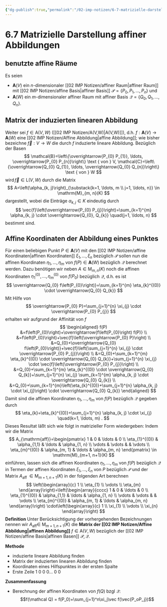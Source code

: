 ```yaml
---
{"dg-publish":true,"permalink":"/02-imp-notizen/6-7-matrizielle-darstellung-affiner-abbildungen/"}
---
```


# 6.7 Matrizielle Darstellung affiner Abbildungen
## benutzte affine Räume
Es seien 
- $\mathbf{A}(V)$ ein $n$-dimensionaler [[02 IMP Notizen/affiner Raum|affiner Raum]] mit [[02 IMP Notizen/affine Basis|affiner Basis]] $\mathcal{P}=\left\{P_{0}, P_{1}, \ldots, P_{n}\right\}$ und 
- $\mathbf{A}(W)$ ein $m$-dimensionaler affiner Raum mit affiner Basis $\mathcal{Q}=\left\{Q_{0}, Q_{1}, \ldots, Q_{n}\right\}$. 

## Matrix der induzierten linearen Abbildung
Weiter sei $f \in \mathrm{A}(V, W)$ ([[02 IMP Notizen/A(V,W)|A(V,W)]]), d.h. $f: \mathbf{A}(V) \longrightarrow \mathbf{A}(W)$ eine [[02 IMP Notizen/Affine Abbildung|affine Abbildung]]; wie bisher bezeichne $\vec{f}: V \longrightarrow W$ die durch $f$ induzierte lineare Abbildung. Bezüglich der Basen
$$
\mathcal{B}=\left\{\overrightarrow{P_{0} P_{1}}, \ldots, \overrightarrow{P_{0} P_{n}}\right\} \text { von } V, \mathcal{C}=\left\{\overrightarrow{Q_{0} Q_{1}}, \ldots, \overrightarrow{Q_{0} Q_{n}}\right\} \text { von } W
$$
$\operatorname{wird} \vec{f} \in \mathrm{L}(V, W)$ durch die Matrix
$$
A=\left(\alpha_{k, j}\right)_{\substack{k=1, \ldots, m \\ j=1, \ldots, n}} \in \mathrm{M}_{m, n}(K)
$$
dargestellt, wobei die Einträge $\alpha_{k, j} \in K$ eindeutig durch
$$
\vec{f}\left(\overrightarrow{P_{0} P_{j}}\right)=\sum_{k=1}^{m} \alpha_{k, j} \cdot \overrightarrow{Q_{0}, Q_{k}} \quad(j=1, \ldots, n)
$$
bestimmt sind.

## Affine Koordinaten der Abbildung eines Punktes
Für einen beliebigen Punkt $P \in \mathbf{A}(V)$ mit den [[02 IMP Notizen/affine Koordinaten|affinen Koordinaten]] $\xi_{1}, \ldots, \xi_{n}$ bezüglich $\mathcal{P}$ sollen nun die affinen Koordinaten $\eta_{1}, \ldots, \eta_{m}$ von $f(P) \in \mathbf{A}(W)$ bezüglich $\mathcal{Q}$ berechnet werden. Dazu benötigen wir neben $A \in \mathrm{M}_{m, n}(K)$ noch die affinen Koordinaten $\eta_{1}^{(0)}, \ldots, \eta_{m}^{(0)}$ von $f\left(P_{0}\right)$ bezüglich $\mathcal{Q}$, d.h. es ist
$$
\overrightarrow{Q_{0} f\left(P_{0}\right)}=\sum_{k=1}^{m} \eta_{k}^{(0)} \cdot \overrightarrow{Q_{0} Q_{k}}
$$
Mit Hilfe von
$$
\overrightarrow{P_{0} P}=\sum_{j=1}^{n} \xi_{j} \cdot \overrightarrow{P_{0} P_{j}}
$$
erhalten wir aufgrund der Affinität von $f$
$$
\begin{aligned}
f(P) &=f\left(P_{0}\right)+\overrightarrow{f\left(P_{0}\right) f(P)} \\
&=f\left(P_{0}\right)+\vec{f}\left(\overrightarrow{P_{0} P}\right) \\
&=Q_{0}+\overrightarrow{Q_{0} f\left(P_{0}\right)}+\vec{f}\left(\sum_{j=1}^{n} \xi_{j} \cdot \overrightarrow{P_{0} P_{j}}\right) \\
&=Q_{0}+\sum_{k=1}^{m} \eta_{k}^{(0)} \cdot \overrightarrow{Q_{0} Q_{k}}+\sum_{j=1}^{n} \xi_{j} \cdot \vec{f}\left(\overrightarrow{P_{0} P_{j}}\right) \\
&=Q_{0}+\sum_{k=1}^{m} \eta_{k}^{(0)} \cdot \overrightarrow{Q_{0} Q_{k}}+\sum_{j=1}^{n} \xi_{j} \sum_{k=1}^{m} \alpha_{k, j} \cdot \overrightarrow{Q_{0} Q_{k}} \\
&=Q_{0}+\sum_{k=1}^{m}\left(\eta_{k}^{(0)}+\sum_{j=1}^{n} \alpha_{k, j} \cdot \xi_{j}\right) \cdot \overrightarrow{Q_{0} Q_{k}}
\end{aligned}
$$
Damit sind die affinen Koordinaten $\eta_{1}, \ldots, \eta_{m}$ von $f(P)$ bezüglich $\mathcal{Q}$ gegeben durch
$$
\eta_{k}=\eta_{k}^{(0)}+\sum_{j=1}^{n} \alpha_{k, j} \cdot \xi_{j} \quad(k=1, \ldots, m) .
$$
Dieses Resultat läßt sich wie folgt in matrizieller Form wiedergeben: Indem wir die Matrix
$$
A_{\mathrm{aff}}=\begin{pmatrix}
1 & 0 & \ldots & 0 \\
\eta_{1}^{(0)} & \alpha_{1,1} & \ldots & \alpha_{1, n} \\
\vdots & \vdots & & \vdots \\
\eta_{m}^{(0)} & \alpha_{m, 1} & \ldots & \alpha_{m, n}
\end{pmatrix} \in \mathrm{M}_{m+1, n+1}(K)
$$
einführen, lassen sich die affinen Koordinaten $\eta_{1}, \ldots, \eta_{m}$ von $f(P)$ bezüglich $\mathcal{Q}$ in Termen der affinen Koordinaten $\xi_{1}, \ldots, \xi_{n}$ von $P$ bezüglich $\mathcal{P}$ und der Matrix $A_{\text {aff }} \in \operatorname{M}_{m+1, n+1}(K)$ in der folgenden Art berechnen
$$
\left(\begin{array}{c}
1 \\
\eta_{1} \\
\vdots \\
\eta_{m}
\end{array}\right)=\left(\begin{array}{cccc}
1 & 0 & \ldots & 0 \\
\eta_{1}^{(0)} & \alpha_{1,1} & \ldots & \alpha_{1, n} \\
\vdots & \vdots & & \vdots \\
\eta_{m}^{(0)} & \alpha_{m, 1} & \ldots & \alpha_{m, n}
\end{array}\right) \cdot\left(\begin{array}{c}
1 \\
\xi_{1} \\
\vdots \\
\xi_{n}
\end{array}\right)
$$
**Definition** Unter Berücksichtigung der vorhergehenden Bezeichnungen nennen wir $A_{\mathrm{aff}} \in$ $\mathrm{M}_{m+1, n+1}(K)$ die **Matrix der [[02 IMP Notizen/Affine Abbildung|affinen Abbildung]]** $f \in \mathrm{A}(V, W)$ bezüglich der [[02 IMP Notizen/affine Basis|affinen Basen]] $\mathcal{P}, \mathcal{Q}$.

**Methode**
- induzierte lineare Abbildung finden
- Matrix der induzierten linearen Abbildung finden
- Koordinaten eines Hilfspunktes in der ersten Spalte
- Erste Zeile 1 0 0 0... 0 0

**Zusammenfassung**
- Berechnung der affinen Koordinaten von $f(Q)$ bzgl $\mathcal Q$: $$f(\mathcal Q) = f(P_0)+\sum_{j=1}^n\xi_j\vec f(\vec{P_oP_j})$$
